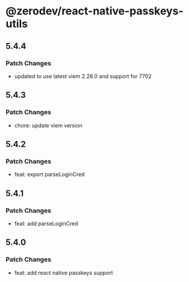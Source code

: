# @zerodev/react-native-passkeys-utils

## 5.4.4

### Patch Changes

- updated to use latest viem 2.28.0 and support for 7702

## 5.4.3

### Patch Changes

- chore: update viem version

## 5.4.2

### Patch Changes

- feat: export parseLoginCred

## 5.4.1

### Patch Changes

- feat: add parseLoginCred

## 5.4.0

### Patch Changes

- feat: add react native passkeys support
